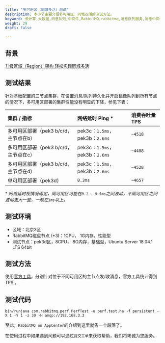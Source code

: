 ```yaml
---
title: "多可用区（同城多活）测试"
description: 本小节主要介绍多可用区，同城双活的测试方法。
keyword: 云计算,大数据,消息队列,中间件,RabbitMQ,rabbitmq,消息队列服务,消息中间件,操作指南,多可用区,同城多活
weight: 29
draft: false

---
```


## 背景

[升级区域（Region）架构 轻松实现同城多活](https://log.petaexpress.com/archives/3981)

## 测试结果

针对基础配置的三节点集群，在设置消息/队列持久化并开启镜像队列到所有节点的情况下，多可用区部署的集群性能没有明显的下降，参见下表：

| 集群 / 指标                           | 网络延时 Ping *                | 消费吞吐量 TPS |
| :------------------------------------ | :----------------------------- | :------------- |
| 多可用区部署（pek3 b/c/d，主节点在b） | pek3c：`1.5ms`，pek3b：`2.6ms` | `~4518`        |
| 多可用区部署（pek3 b/c/d，主节点在c） | pek3c：`1.5ms`，pek3b：`2.6ms` | `~4408`        |
| 多可用区部署（pek3 b/c/d，主节点在d） | pek3c：`1.5ms`，pek3b：`2.6ms` | `~4528`        |
| 单可用区部署（pek3d）                 | `0.3ms`                        | `~4657`        |

\* *网络延时视情况而定，同可用区可能在`0.1 ~ 0.5ms`之间波动，不同可用区之间波动更大一些，一般在`1ms`以上。*

## 测试环境

- 区域：北京3区
- RabbitMQ磁盘节点 (*3)：1CPU， 1G内存，性能型
- 测试节点：pek3d区，8CPU， 8G内存，基础型，Ubuntu Server 18.04.1 LTS 64bit

## 测试方法

使用[官方工具](https://github.com/rabbitmq/rabbitmq-perf-test/)，分别针对位于不同可用区的主节点发/收消息，官方工具统计得到TPS 。

## 测试代码

```
bin/runjava com.rabbitmq.perf.PerfTest -u perf.test.ha -f persistent -X 1 -Y 1 -z 30 -H amqp://192.168.3.3
```

至此，`RabbitMQ on AppCenter`的介绍到这里就告一个段落了。

在使用过程中如果遇到问题可以通过`提交工单`来获取帮助，我们将竭诚为您服务。